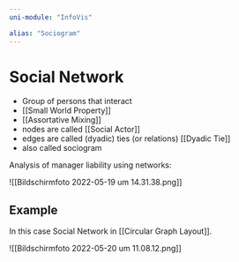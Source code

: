 ```yaml
---
uni-module: "InfoVis"

alias: "Sociogram"
---
```


# Social Network

- Group of persons that interact
- [[Small World Property]]
- [[Assortative Mixing]]
- nodes are called [[Social Actor]]
- edges are called (dyadic) ties (or relations) [[Dyadic Tie]]
- also called sociogram

Analysis of manager liability using networks:

![[Bildschirmfoto 2022-05-19 um 14.31.38.png]]

## Example

In this case Social Network in [[Circular Graph Layout]].

![[Bildschirmfoto 2022-05-20 um 11.08.12.png]]
